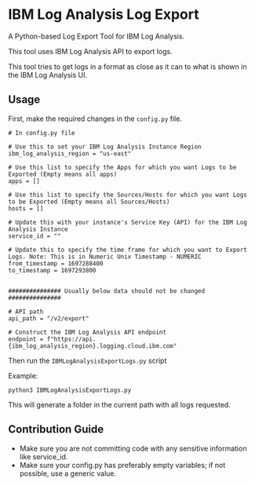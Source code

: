 # IBM Log Analysis Log Export

A Python-based Log Export Tool for IBM Log Analysis.

This tool uses IBM Log Analysis API to export logs.

This tool tries to get logs in a format as close as it can to what is shown in the IBM Log Analysis UI.

## Usage

First, make the required changes in the `config.py` file.

    # In config.py file

    # Use this to set your IBM Log Analysis Instance Region
    ibm_log_analysis_region = "us-east"

    # Use this list to specify the Apps for which you want Logs to be Exported (Empty means all apps)
    apps = []

    # Use this list to specify the Sources/Hosts for which you want Logs to be Exported (Empty means all Sources/Hosts)
    hosts = []

    # Update this with your instance's Service Key (API) for the IBM Log Analysis Instance
    service_id = ""

    # Update this to specify the time frame for which you want to Export Logs. Note: This is in Numeric Unix Timestamp - NUMERIC
    from_timestamp = 1697288400
    to_timestamp = 1697293800


    ############### Usually below data should not be changed  ###############

    # API path
    api_path = "/v2/export"

    # Construct the IBM Log Analysis API endpoint
    endpoint = f"https://api.{ibm_log_analysis_region}.logging.cloud.ibm.com"

Then run the `IBMLogAnalysisExportLogs.py` script

Example:

    python3 IBMLogAnalysisExportLogs.py

This will generate a folder in the current path with all logs requested.

## Contribution Guide

- Make sure you are not committing code with any sensitive information like service_id.
- Make sure your config.py has preferably empty variables; if not possible, use a generic value.
